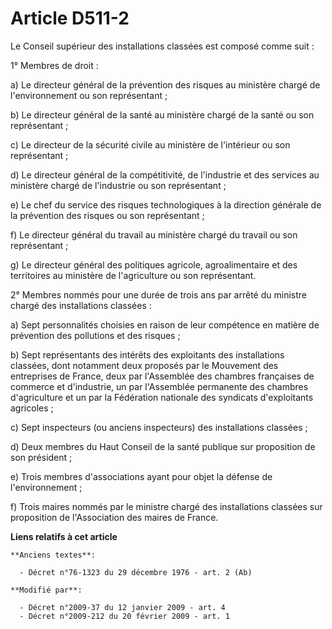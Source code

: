 # Article D511-2

Le Conseil supérieur des installations classées est composé comme suit : 

1° Membres de droit : 

a) Le directeur général de la prévention des risques au ministère chargé de l'environnement ou son représentant ; 

b) Le directeur général de la santé au ministère chargé de la santé ou son représentant ; 

c) Le directeur de la sécurité civile au ministère de l'intérieur ou son représentant ; 

d) Le directeur général de la compétitivité, de l'industrie et des services au ministère chargé de l'industrie ou son
représentant ; 

e) Le chef du service des risques technologiques à la direction générale de la prévention des risques ou son représentant ;

f) Le directeur général du travail au ministère chargé du travail ou son représentant ; 

g) Le directeur général des politiques agricole, agroalimentaire et des territoires au ministère de l'agriculture ou son
représentant.

2° Membres nommés pour une durée de trois ans par arrêté du ministre chargé des installations classées : 

a) Sept personnalités choisies en raison de leur compétence en matière de prévention des pollutions et des risques ; 

b) Sept représentants des intérêts des exploitants des installations classées, dont notamment deux proposés par le Mouvement
des entreprises de France, deux par l'Assemblée des chambres françaises de commerce et d'industrie, un par l'Assemblée
permanente des chambres d'agriculture et un par la Fédération nationale des syndicats d'exploitants agricoles ; 

c) Sept inspecteurs (ou anciens inspecteurs) des installations classées ; 

d) Deux membres du Haut Conseil de la santé publique sur proposition de son président ; 

e) Trois membres d'associations ayant pour objet la défense de l'environnement ; 

f) Trois maires nommés par le ministre chargé des installations classées sur proposition de l'Association des maires de
France.

**Liens relatifs à cet article**

	**Anciens textes**:

	  - Décret n°76-1323 du 29 décembre 1976 - art. 2 (Ab)

	**Modifié par**:

	  - Décret n°2009-37 du 12 janvier 2009 - art. 4
	  - Décret n°2009-212 du 20 février 2009 - art. 1
